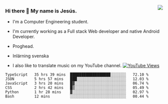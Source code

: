 <img align='right' src="https://github-readme-stats-eight-rose-90.vercel.app
/api?username=JesusJimenezG&show_icons=true&theme=radical">

### Hi there 👋 My name is Jesús.
- I'm a Computer Engineering student.
- I'm currently working as a Full stack Web developer and native Android Developer.

- Proghead.
- Inlärning svenska
- I also like to translate music on my YouTube channel. [![YouTube Views](https://img.shields.io/youtube/channel/views/UCWnlcC4_sV9Imcy9ysQpxHA?style=social)](https://www.youtube.com/channel/UCWnlcC4_sV9Imcy9ysQpxHA)

<!--START_SECTION:waka-->

```text
TypeScript   35 hrs 39 mins  ██████████████████░░░░░░░   72.10 %
JSON         5 hrs 57 mins   ███░░░░░░░░░░░░░░░░░░░░░░   12.03 %
JavaScript   3 hrs 20 mins   █▓░░░░░░░░░░░░░░░░░░░░░░░   06.74 %
CSS          2 hrs 42 mins   █▒░░░░░░░░░░░░░░░░░░░░░░░   05.49 %
Python       1 hr 28 mins    ▓░░░░░░░░░░░░░░░░░░░░░░░░   02.97 %
Bash         12 mins         ░░░░░░░░░░░░░░░░░░░░░░░░░   00.44 %
```

<!--END_SECTION:waka-->

<!--
**JesusJimenezG/JesusJimenezG** is a ✨ _special_ ✨ repository because its `README.md` (this file) appears on your GitHub profile.

Here are some ideas to get you started:

- 🔭 I’m currently working on ...
- 🌱 I’m currently learning ...
- 👯 I’m looking to collaborate on ...
- 🤔 I’m looking for help with ...
- 💬 Ask me about ...
- 📫 How to reach me: ...
- 😄 Pronouns: ...
- ⚡ Fun fact: ...
-->
